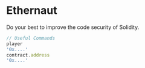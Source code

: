 # Ethernaut
Do your best to improve the code security of Solidity.

```javascript
// Useful Commands
player
'0x....'
contract.address
'0x....'
```